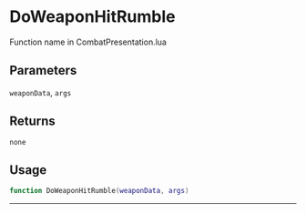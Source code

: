 # DoWeaponHitRumble
Function name in CombatPresentation.lua
## Parameters
`weaponData`, `args`
## Returns
`none`
## Usage
```lua
function DoWeaponHitRumble(weaponData, args)
```
---
